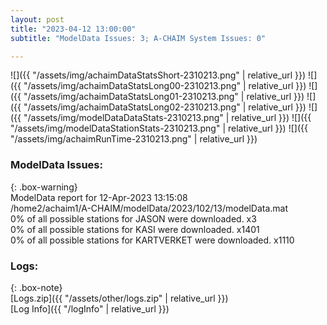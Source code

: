 ```yaml
---
layout: post
title: "2023-04-12 13:00:00"
subtitle: "ModelData Issues: 3; A-CHAIM System Issues: 0"

---
```


![]({{ "/assets/img/achaimDataStatsShort-2310213.png" | relative_url }})
![]({{ "/assets/img/achaimDataStatsLong00-2310213.png" | relative_url }})
![]({{ "/assets/img/achaimDataStatsLong01-2310213.png" | relative_url }})
![]({{ "/assets/img/achaimDataStatsLong02-2310213.png" | relative_url }})
![]({{ "/assets/img/modelDataDataStats-2310213.png" | relative_url }})
![]({{ "/assets/img/modelDataStationStats-2310213.png" | relative_url }})
![]({{ "/assets/img/achaimRunTime-2310213.png" | relative_url }})


### ModelData Issues:  
  
{: .box-warning}  
 ModelData report for 12-Apr-2023 13:15:08   
 /home2/achaim1/A-CHAIM/modelData/2023/102/13/modelData.mat   
 0% of all possible stations for JASON were downloaded. x3   
 0% of all possible stations for KASI were downloaded. x1401   
 0% of all possible stations for KARTVERKET were downloaded. x1110   
  


### Logs:  
  
{: .box-note}  
[Logs.zip]({{ "/assets/other/logs.zip" | relative_url }})  
[Log Info]({{ "/logInfo" | relative_url }})  
